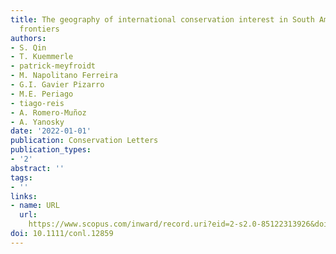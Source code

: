 ```yaml
---
title: The geography of international conservation interest in South American deforestation
  frontiers
authors:
- S. Qin
- T. Kuemmerle
- patrick-meyfroidt
- M. Napolitano Ferreira
- G.I. Gavier Pizarro
- M.E. Periago
- tiago-reis
- A. Romero-Muñoz
- A. Yanosky
date: '2022-01-01'
publication: Conservation Letters
publication_types:
- '2'
abstract: ''
tags:
- ''
links:
- name: URL
  url: 
    https://www.scopus.com/inward/record.uri?eid=2-s2.0-85122313926&doi=10.1111%2fconl.12859&partnerID=40&md5=ff8db3db6de1f6c5cd137d10ba2b0ddf
doi: 10.1111/conl.12859
---
```

